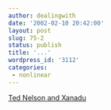 ```yaml
---
author: dealingwith
date: '2002-02-10 20:42:00'
layout: post
slug: 75-2
status: publish
title: '...'
wordpress_id: '3112'
categories:
 - nonlinear
---
```


[Ted Nelson and Xanadu][1]


   [1]: http://www.iath.virginia.edu/elab/hfl0155.html

   


